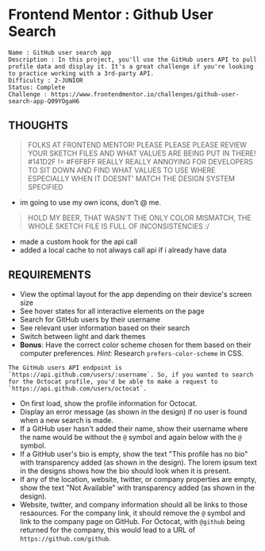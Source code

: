# Frontend Mentor : Github User Search

```
Name : GitHub user search app
Description : In this project, you'll use the GitHub users API to pull profile data and display it. It's a great challenge if you're looking to practice working with a 3rd-party API.
Difficulty : 2-JUNIOR
Status: Complete
Challenge : https://www.frontendmentor.io/challenges/github-user-search-app-Q09YOgaH6
```

## THOUGHTS

> FOLKS AT FRONTEND MENTOR! PLEASE PLEASE PLEASE REVIEW YOUR SKETCH FILES AND WHAT VALUES ARE BEING PUT IN THERE!
> #141D2F != #F6F8FF
> REALLY REALLY ANNOYING FOR DEVELOPERS TO SIT DOWN AND FIND WHAT VALUES TO USE WHERE ESPECIALLY WHEN IT DOESNT' MATCH THE DESIGN SYSTEM SPECIFIED

- im going to use my own icons, don't @ me.

> HOLD MY BEER, THAT WASN'T THE ONLY COLOR MISMATCH, THE WHOLE SKETCH FILE IS FULL OF INCONSISTENCIES :/

- made a custom hook for the api call
- added a local cache to not always call api if i already have data

## REQUIREMENTS

- View the optimal layout for the app depending on their device's screen size
- See hover states for all interactive elements on the page
- Search for GitHub users by their username
- See relevant user information based on their search
- Switch between light and dark themes
- **Bonus**: Have the correct color scheme chosen for them based on their computer preferences. _Hint_: Research `prefers-color-scheme` in CSS.

```
The GitHub users API endpoint is `https://api.github.com/users/:username`. So, if you wanted to search for the Octocat profile, you'd be able to make a request to `https://api.github.com/users/octocat`.
```

- On first load, show the profile information for Octocat.
- Display an error message (as shown in the design) if no user is found when a new search is made.
- If a GitHub user hasn't added their name, show their username where the name would be without the `@` symbol and again below with the `@` symbol.
- If a GitHub user's bio is empty, show the text "This profile has no bio" with transparency added (as shown in the design). The lorem ipsum text in the designs shows how the bio should look when it is present.
- If any of the location, website, twitter, or company properties are empty, show the text "Not Available" with transparency added (as shown in the design).
- Website, twitter, and company information should all be links to those resaources. For the company link, it should remove the `@` symbol and link to the company page on GitHub. For Octocat, with `@github` being returned for the company, this would lead to a URL of `https://github.com/github`.
